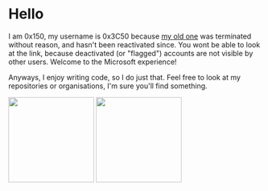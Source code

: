 # Hello
I am 0x150, my username is 0x3C50 because [my old one](https://github.com/0x150) was terminated without reason, and hasn't been reactivated since. You wont be able to look at the link, because deactivated (or "flagged") accounts are not visible by other users. Welcome to the Microsoft experience!

Anyways, I enjoy writing code, so I do just that. Feel free to look at my repositories or organisations, I'm sure you'll find something.

<p><img src="https://github-readme-stats.vercel.app/api?username=0x3C50&show_icons=true&theme=transparent&hide_border=true" height="170px">
<img src="https://github-readme-stats.vercel.app/api/top-langs?username=0x3C50&theme=transparent&hide_border=true&layout=compact&langs_count=10&hide=css" height="170px"></p>

